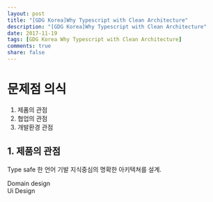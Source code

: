 ```yaml
---
layout: post
title: "[GDG Korea]Why Typescript with Clean Architecture"
description: "[GDG Korea]Why Typescript with Clean Architecture"
date: 2017-11-19
tags: [GDG Korea Why Typescript with Clean Architecture]
comments: true
share: false
---
```


# 문제점 의식

1. 제품의 관점  
2. 협업의 관점  
3. 개발환경 관점 

## 1. 제품의 관점  

Type safe 한 언어 기발 지식중심의 명확한 아키텍쳐를 설계.  

Domain design  
Ui Design  

